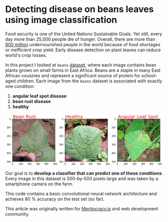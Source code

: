 # Detecting disease on beans leaves using image classification

Food security is one of the United Nations Sustainable Goals. Yet still, every day more than 25,000 people die of hunger. Overall, there are more than [800 million](https://www.worldometers.info/) undernourished people in the world because of food shortages or inefficient crop yield. Early disease detection on plant leaves can reduce world's crop losses.

In this project I looked at `beans` [dataset](https://github.com/AI-Lab-Makerere/ibean), where each image contains bean plants grown on small farms in East Africa. Beans are a staple in many East African cousines and represent a significant source of protein for school-aged children. Each image from the `beans` dataset is associated with exactly one condition:

1. **angular leaf spot disease**
2. **bean rust disease**
3. **healthy**

![Alt text](assets/3classes.png?raw=true "3 Classes")

Our goal is to **develop a classifier that can predict one of these conditions**. Every image in this dataset is 500-by-500 pixels large and was taken by a smartphone camera on the farm. 

This code contains a basic convolutional neural network architecture and achieves 80 % accuracy on the test set (so far).

This article was originally written for [Meritocracy.is](https://meritocracy.is/blog/) and web development community.
